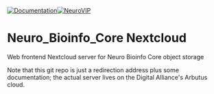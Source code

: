 [![Documentation](https://img.shields.io/badge/Documentation-NeuroVIP-blue)](https://neurobioinfo.github.io/Neuro_Bioinfo_Core.Nextcloud/site/)[![NeuroVIP](https://img.shields.io/badge/Server-NeuroVIP-blue)](https://cloud.sylabs.io/library/saeidamiri1/mni/scrnabox.sif) 

# Neuro_Bioinfo_Core Nextcloud
Web frontend Nextcloud server for Neuro Bioinfo Core object storage

Note that this git repo is just a redirection address plus some documentation; the actual server lives on the Digital Alliance's Arbutus cloud.
